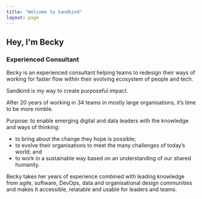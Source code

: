 ```yaml
---
title: "Welcome to Sandkind"
layout: page
---
```


## Hey, I'm Becky

### Experienced Consultant

Becky is an experienced consultant helping teams to redesign their ways of working for faster flow within their evolving ecosystem of people and tech.

Sandkind is my way to create purposeful impact.

After 20 years of working in 34 teams in mostly large organisations, it’s time to be more nimble.

Purpose: to enable emerging digital and data leaders with the knowledge and ways of thinking:

* to bring about the change they hope is possible;
* to evolve their organisations to meet the many challenges of today’s world; and
* to work in a sustainable way based on an understanding of our shared humanity.

Becky takes her years of experience combined with leading knowledge from agile, software, DevOps, data and organisational design communities and makes it accessible, relatable and usable for leaders and teams.
